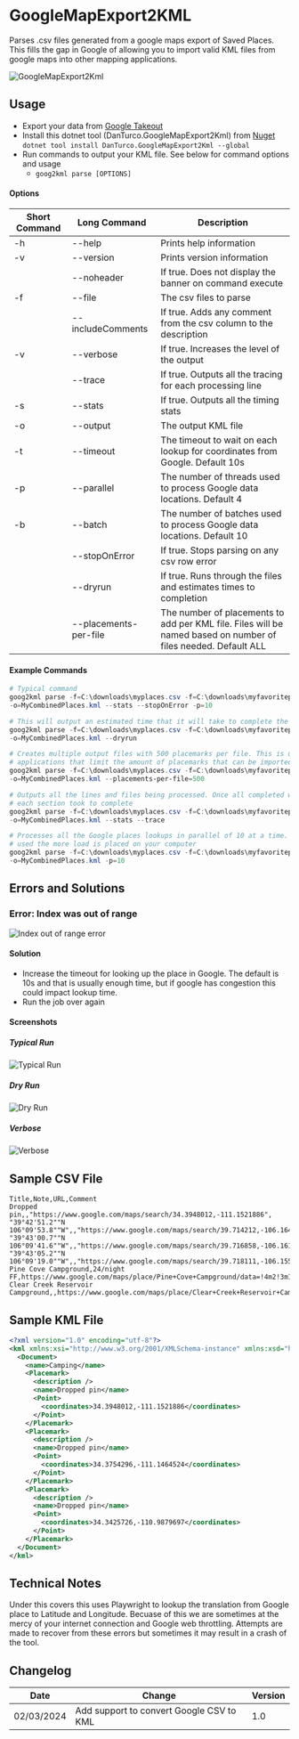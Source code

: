 # GoogleMapExport2KML

Parses .csv files generated from a google maps export of Saved Places. This fills the gap in Google of allowing you to import valid KML files from google maps into other mapping applications.


![GoogleMapExport2Kml](./GifInstructions/typical.gif)

## Usage

- Export your data from [Google Takeout](https://takeout.google.com)
- Install this dotnet tool (DanTurco.GoogleMapExport2Kml) from [Nuget](https://www.nuget.org/) ```dotnet tool install DanTurco.GoogleMapExport2Kml --global```
- Run commands to output your KML file. See below for command options and usage
    - ```goog2kml parse [OPTIONS]```


#### Options

| Short Command | Long Command          | Description                                                                                                    |
| ------------- | --------------------- | -------------------------------------------------------------------------------------------------------------- |
| -h            | --help                | Prints help information                                                                                        |
| -v            | --version             | Prints version information                                                                                     |
|               | --noheader            | If true. Does not display the banner on command execute                                                        |
| -f            | --file                | The csv files to parse                                                                                         |
|               | --includeComments     | If true. Adds any comment from the csv column to the description                                               |
| -v            | --verbose             | If true. Increases the level of the output                                                                     |
|               | --trace               | If true. Outputs all the tracing for each processing line                                                      |
| -s            | --stats               | If true. Outputs all the timing stats                                                                          |
| -o            | --output              | The output KML file                                                                                            |
| -t            | --timeout             | The timeout to wait on each lookup for coordinates from Google. Default 10s                                    |
| -p            | --parallel            | The number of threads used to process Google data locations. Default 4                                         |
| -b            | --batch               | The number of batches used to process Google data locations. Default 10                                        |
|               | --stopOnError         | If true. Stops parsing on any csv row error                                                                    |
|               | --dryrun              | If true. Runs through the files and estimates times to completion                                              |
|               | --placements-per-file | The number of placements to add per KML file. Files will be named based on number of files needed. Default ALL |

#### Example Commands

```powershell
# Typical command
goog2kml parse -f=C:\downloads\myplaces.csv -f=C:\downloads\myfavoriteplaces.csv
-o=MyCombinedPlaces.kml --stats --stopOnError -p=10
```

```powershell
# This will output an estimated time that it will take to complete the conversion
goog2kml parse -f=C:\downloads\myplaces.csv -f=C:\downloads\myfavoriteplaces.csv
-o=MyCombinedPlaces.kml --dryrun
```

```powershell
# Creates multiple output files with 500 placemarks per file. This is useful for mapping
# applications that limit the amount of placemarks that can be imported at 1 time
goog2kml parse -f=C:\downloads\myplaces.csv -f=C:\downloads\myfavoriteplaces.csv
-o=MyCombinedPlaces.kml --placements-per-file=500
```

```powershell
# Outputs all the lines and files being processed. Once all completed will output how much time
# each section took to complete
goog2kml parse -f=C:\downloads\myplaces.csv -f=C:\downloads\myfavoriteplaces.csv
-o=MyCombinedPlaces.kml --stats --trace
```

```powershell
# Processes all the Google places lookups in parallel of 10 at a time. Note the more parallelism
# used the more load is placed on your computer
goog2kml parse -f=C:\downloads\myplaces.csv -f=C:\downloads\myfavoriteplaces.csv
-o=MyCombinedPlaces.kml -p=10
```


## Errors and Solutions

### Error: Index was out of range

![Index out of range error](./GifInstructions/IndexError.png)

#### Solution

- Increase the timeout for looking up the place in Google. The default is 10s and that is usually enough time, but if google has congestion this could impact lookup time.
- Run the job over again

#### Screenshots

##### Typical Run

![Typical Run](./GifInstructions/typical.gif)

##### Dry Run

![Dry Run](./GifInstructions/dryrun.png)

##### Verbose

![Verbose](./GifInstructions/verbose.gif)

## Sample CSV File

```text
Title,Note,URL,Comment
Dropped pin,,"https://www.google.com/maps/search/34.3948012,-111.1521886",
"39°42'51.2""N 106°09'53.8""W",,"https://www.google.com/maps/search/39.714212,-106.164947",
"39°43'00.7""N 106°09'41.6""W",,"https://www.google.com/maps/search/39.716858,-106.16156",
"39°43'05.2""N 106°09'19.0""W",,"https://www.google.com/maps/search/39.718111,-106.155271",
Pine Cove Campground,24/night FF,https://www.google.com/maps/place/Pine+Cove+Campground/data=!4m2!3m1!1s0x876a5eaa342bd02d:0xcabf37436295da63,
Clear Creek Reservoir Campground,,https://www.google.com/maps/place/Clear+Creek+Reservoir+Campground/data=!4m2!3m1!1s0x876aba47279efd93:0x38cdc8f3e4649fad,
```

## Sample KML File

```xml
<?xml version="1.0" encoding="utf-8"?>
<kml xmlns:xsi="http://www.w3.org/2001/XMLSchema-instance" xmlns:xsd="http://www.w3.org/2001/XMLSchema" xmlns="http://www.opengis.net/kml/2.50">
  <Document>
    <name>Camping</name>
    <Placemark>
      <description />
      <name>Dropped pin</name>
      <Point>
        <coordinates>34.3948012,-111.1521886</coordinates>
      </Point>
    </Placemark>
    <Placemark>
      <description />
      <name>Dropped pin</name>
      <Point>
        <coordinates>34.3754296,-111.1464524</coordinates>
      </Point>
    </Placemark>
    <Placemark>
      <description />
      <name>Dropped pin</name>
      <Point>
        <coordinates>34.3425726,-110.9879697</coordinates>
      </Point>
    </Placemark>
  </Document>
</kml>
```

## Technical Notes

Under this covers this uses Playwright to lookup the translation from Google place to Latitude and Longitude.
Becuase of this we are sometimes at the mercy of your internet connection and Google web throttling. 
Attempts are made to recover from these errors but sometimes it may result in a crash of the tool.

## Changelog

| Date       | Change                                   | Version |
| ---------- | ---------------------------------------- | ------- |
| 02/03/2024 | Add support to convert Google CSV to KML | 1.0     |
